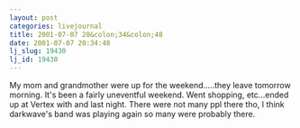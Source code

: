 ```yaml
---
layout: post
categories: livejournal
title: 2001-07-07 20&colon;34&colon;48
date: 2001-07-07 20:34:48
lj_slug: 19430
lj_id: 19430
---
```

My mom and grandmother were up for the weekend.....they leave tomorrow morning. It's been a fairly uneventful weekend. Went shopping, etc...ended up at Vertex with [](http://www.livejournal.com/users/fuzzybunny/) and [](http://www.livejournal.com/users/gemineyemimi/) last night. There were not many ppl there tho, I think darkwave's band was playing again so many were probably there.
